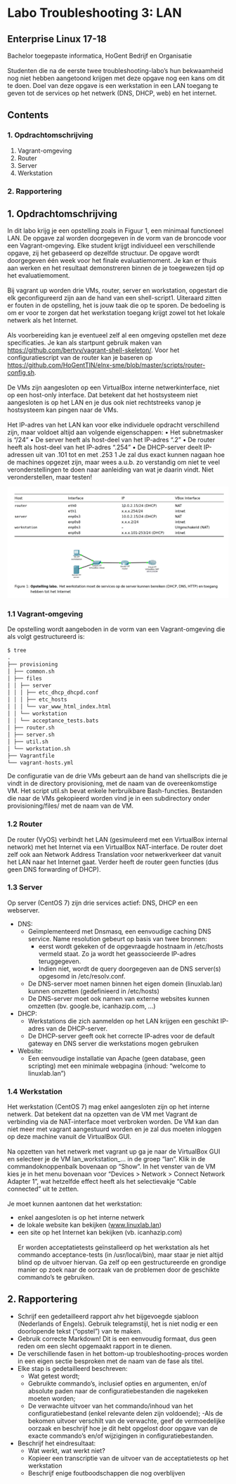 # Labo Troubleshooting 3: LAN
## Enterprise Linux 17-18
Bachelor toegepaste informatica, HoGent Bedrijf en Organisatie
<br><br>
Studenten die na de eerste twee troubleshooting-labo’s hun bekwaamheid nog niet hebben aangetoond
krijgen met deze opgave nog een kans om dit te doen. Doel van deze opgave is een werkstation in een LAN
toegang te geven tot de services op het netwerk (DNS, DHCP, web) en het internet.
## Contents
### 1. Opdrachtomschrijving 
1. Vagrant-omgeving 
2. Router 
3. Server
4. Werkstation
### 2. Rapportering 
## 1. Opdrachtomschrijving
In dit labo krijg je een opstelling zoals in Figuur 1, een minimaal functioneel LAN. De opgave zal worden doorgegeven in
de vorm van de broncode voor een Vagrant-omgeving. Elke student krijgt individueel een verschillende opgave, zij het
gebaseerd op dezelfde structuur. De opgave wordt doorgegeven één week voor het finale evaluatiemoment. Je kan er
thuis aan werken en het resultaat demonstreren binnen de je toegewezen tijd op het evaluatiemoment.
<br><br>Bij vagrant up worden drie VMs, router, server en workstation, opgestart die elk geconfigureerd zijn aan de hand
van een shell-script1. Uiteraard zitten er fouten in de opstelling, het is jouw taak die op te sporen. De bedoeling is om er
voor te zorgen dat het werkstation toegang krijgt zowel tot het lokale netwerk als het Internet.
<br><br>Als voorbereiding kan je eventueel zelf al een omgeving opstellen met deze specificaties. Je kan als startpunt gebruik
maken van https://github.com/bertvv/vagrant-shell-skeleton/. Voor het configuratiescript van de router kan je baseren
op https://github.com/HoGentTIN/elnx-sme/blob/master/scripts/router-config.sh.
<br><br>De VMs zijn aangesloten op een VirtualBox interne netwerkinterface, niet op een host-only interface. Dat betekent dat
het hostsysteem niet aangesloten is op het LAN en je dus ook niet rechtstreeks vanop je hostsysteem kan pingen naar
de VMs.
<br><br>Het IP-adres van het LAN kan voor elke individuele opdracht verschillend zijn, maar voldoet altijd aan volgende
eigenschappen:
• Het subnetmasker is “/24”
• De server heeft als host-deel van het IP-adres “.2”
• De router heeft als host-deel van het IP-adres “.254”
• De DHCP-server deelt IP-adressen uit van .101 tot en met .253
1 Je zal dus exact kunnen nagaan hoe de machines opgezet zijn, maar wees a.u.b. zo verstandig om niet te veel veronderstellingen te doen naar
aanleiding van wat je daarin vindt. Niet veronderstellen, maar testen!

![IP tabel en afbeedling](https://github.com/hilmiemrebayat/Linux-troubelshoot/blob/master/Afbeeldingen/afbeelding1.jpeg)
### 1.1 Vagrant-omgeving
De opstelling wordt aangeboden in de vorm van een Vagrant-omgeving die als volgt gestructureerd is:
```
$ tree
.
├── provisioning
│ ├── common.sh
│ ├── files
│ │ ├── server
│ │ │ ├── etc_dhcp_dhcpd.conf
│ │ │ ├── etc_hosts
│ │ │ └── var_www_html_index.html
│ │ └── workstation
│ │ └── acceptance_tests.bats
│ ├── router.sh
│ ├── server.sh
│ ├── util.sh
│ └── workstation.sh
├── Vagrantfile
└── vagrant-hosts.yml
```
De configuratie van de drie VMs gebeurt aan de hand van shellscripts die je vindt in de directory provisioning, met de
naam van de overeenkomstige VM. Het script util.sh bevat enkele herbruikbare Bash-functies. Bestanden die naar de
VMs gekopieerd worden vind je in een subdirectory onder provisioning/files/ met de naam van de VM.
### 1.2 Router
De router (VyOS) verbindt het LAN (gesimuleerd met een VirtualBox internal network) met het Internet via een VirtualBox
NAT-interface. De router doet zelf ook aan Network Address Translation voor netwerkverkeer dat vanuit het LAN naar het
Internet gaat. Verder heeft de router geen functies (dus geen DNS forwarding of DHCP).

### 1.3 Server
Op server (CentOS 7) zijn drie services actief: DNS, DHCP en een webserver.
- DNS:
  - Geïmplementeerd met Dnsmasq, een eenvoudige caching DNS service. Name resolution gebeurt op basis van twee bronnen:
    - eerst wordt gekeken of de opgevraagde hostnaam in /etc/hosts vermeld staat. Zo ja wordt het geassocieerde IP-adres teruggegeven.
    - Indien niet, wordt de query doorgegeven aan de DNS server(s) opgesomd in /etc/resolv.conf.
  - De DNS-server moet namen binnen het eigen domein (linuxlab.lan) kunnen omzetten (gedefinieerd in /etc/hosts)
  - De DNS-server moet ook namen van externe websites kunnen omzetten (bv. google.be, icanhazip.com, …)
- DHCP:
  - Werkstations die zich aanmelden op het LAN krijgen een geschikt IP-adres van de DHCP-server.
  - De DHCP-server geeft ook het correcte IP-adres voor de default gateway en DNS server die werkstations mogen gebruiken
- Website:
  - Een eenvoudige installatie van Apache (geen database, geen scripting) met een minimale webpagina (inhoud: “welcome to linuxlab.lan”)
### 1.4 Werkstation
Het werkstation (CentOS 7) mag enkel aangesloten zijn op het interne netwerk. Dat betekent dat na opzetten van de
VM met Vagrant de verbinding via de NAT-interface moet verbroken worden. De VM kan dan niet meer met vagrant
aangestuurd worden en je zal dus moeten inloggen op deze machine vanuit de VirtualBox GUI.
<br><br>Na opzetten van het netwerk met vagrant up ga je naar de VirtualBox GUI en selecteer je de VM lan_workstation_...
in de groep “lan”. Klik in de commandoknoppenbalk bovenaan op “Show”. In het venster van de VM kies je in het menu
bovenaan voor “Devices > Network > Connect Network Adapter 1”, wat hetzelfde effect heeft als het selectievakje
“Cable connected” uit te zetten.
<br><br>Je moet kunnen aantonen dat het werkstation:
- enkel aangesloten is op het interne netwerk
- de lokale website kan bekijken (www.linuxlab.lan)
- een site op het Internet kan bekijken (vb. icanhazip.com)
<br><br>Er worden acceptatietests geïnstalleerd op het werkstation als het commando acceptance-tests (in /usr/local/bin),
maar staar je niet altijd blind op de uitvoer hiervan. Ga zelf op een gestructureerde en grondige manier op zoek naar de
oorzaak van de problemen door de geschikte commando’s te gebruiken.
## 2. Rapportering
- Schrijf een gedetailleerd rapport ahv het bijgevoegde sjabloon (Nederlands of Engels). Gebruik telegramstijl, het is niet nodig er een doorlopende tekst (“opstel”) van te maken.
- Gebruik correcte Markdown! Dit is een eenvoudig formaat, dus geen reden om een slecht opgemaakt rapport in te dienen.
- De verschillende fasen in het bottom-up troubleshooting-proces worden in een eigen sectie besproken met de naam van de fase als titel.
- Elke stap is gedetailleerd beschreven:
  - Wat getest wordt;
  - Gebruikte commando’s, inclusief opties en argumenten, en/of absolute paden naar de configuratiebestanden die nagekeken moeten worden;
  - De verwachte uitvoer van het commando/inhoud van het configuratiebestand (enkel relevante delen zijn
voldoende);
  -Als de bekomen uitvoer verschilt van de verwachte, geef de vermoedelijke oorzaak en beschrijf hoe je dit hebt opgelost door opgave van de exacte commando’s en/of wijzigingen in configuratiebestanden.
- Beschrijf het eindresultaat:
  - Wat werkt, wat werkt niet?
  - Kopieer een transcriptie van de uitvoer van de acceptatietests op het werkstation
  - Beschrijf enige foutboodschappen die nog overblijven
